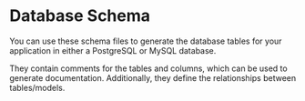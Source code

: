 # Database Schema

You can use these schema files to generate the database tables for your application in either a PostgreSQL or MySQL database.

They contain comments for the tables and columns, which can be used to generate documentation.  Additionally, they define the relationships between tables/models.


